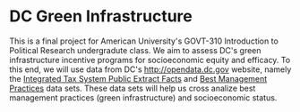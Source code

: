 # DC Green Infrastructure
This is a final project for American University's GOVT-310 Introduction to Political Research undergradute class. We aim to assess DC's green infrastructure incentive programs for socioeconomic equity and efficacy. To this end, we will use data from DC's http://opendata.dc.gov website, namely the [Integrated Tax System Public Extract Facts](http://opendata.dc.gov/datasets/integrated-tax-system-public-extract-facts) and [Best Management Practices](http://opendata.dc.gov/datasets/best-management-practices) data sets. These data sets will help us cross analize best management practices (green infrastructure) and socioeconomic status.
